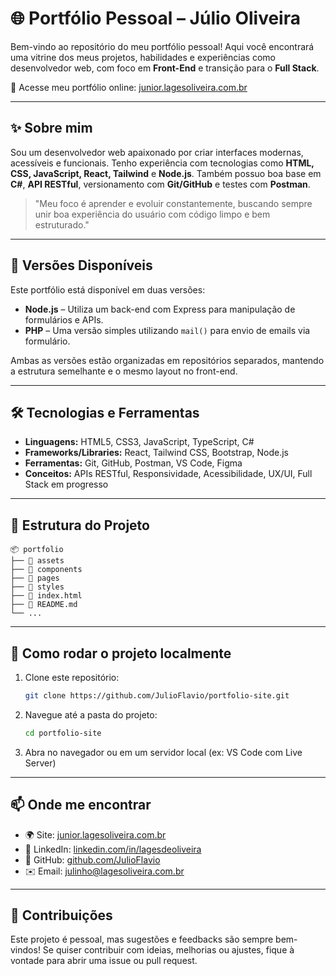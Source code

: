 # 🌐 Portfólio Pessoal – Júlio Oliveira

Bem-vindo ao repositório do meu portfólio pessoal! Aqui você encontrará uma vitrine dos meus projetos, habilidades e experiências como desenvolvedor web, com foco em **Front-End** e transição para o **Full Stack**.

🔗 Acesse meu portfólio online: [junior.lagesoliveira.com.br](https://junior.lagesoliveira.com.br)

---

## ✨ Sobre mim

Sou um desenvolvedor web apaixonado por criar interfaces modernas, acessíveis e funcionais. Tenho experiência com tecnologias como **HTML, CSS, JavaScript, React, Tailwind** e **Node.js**. Também possuo boa base em **C#**, **API RESTful**, versionamento com **Git/GitHub** e testes com **Postman**.

> "Meu foco é aprender e evoluir constantemente, buscando sempre unir boa experiência do usuário com código limpo e bem estruturado."

---

## 🔀 Versões Disponíveis

Este portfólio está disponível em duas versões:

- **Node.js** – Utiliza um back-end com Express para manipulação de formulários e APIs.
- **PHP** – Uma versão simples utilizando `mail()` para envio de emails via formulário.

Ambas as versões estão organizadas em repositórios separados, mantendo a estrutura semelhante e o mesmo layout no front-end.

---

## 🛠️ Tecnologias e Ferramentas

- **Linguagens:** HTML5, CSS3, JavaScript, TypeScript, C#
- **Frameworks/Libraries:** React, Tailwind CSS, Bootstrap, Node.js
- **Ferramentas:** Git, GitHub, Postman, VS Code, Figma
- **Conceitos:** APIs RESTful, Responsividade, Acessibilidade, UX/UI, Full Stack em progresso

---

## 📁 Estrutura do Projeto

```
📦 portfolio
├── 📁 assets
├── 📁 components
├── 📁 pages
├── 📁 styles
├── 📄 index.html
├── 📄 README.md
└── ...
```

---

## 🚀 Como rodar o projeto localmente

1. Clone este repositório:
   ```bash
   git clone https://github.com/JulioFlavio/portfolio-site.git
   ```

2. Navegue até a pasta do projeto:
   ```bash
   cd portfolio-site
   ```

3. Abra no navegador ou em um servidor local (ex: VS Code com Live Server)

---

## 📫 Onde me encontrar

- 🌍 Site: [junior.lagesoliveira.com.br](https://junior.lagesoliveira.com.br)
- 💼 LinkedIn: [linkedin.com/in/lagesdeoliveira](https://linkedin.com/in/lagesdeoliveira)
- 🐙 GitHub: [github.com/JulioFlavio](https://github.com/JulioFlavio)
- ✉️ Email: julinho@lagesoliveira.com.br

---

## 🤝 Contribuições

Este projeto é pessoal, mas sugestões e feedbacks são sempre bem-vindos! Se quiser contribuir com ideias, melhorias ou ajustes, fique à vontade para abrir uma issue ou pull request.